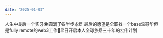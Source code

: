 ```yaml
---
date: "2025-01-08"
---
```

人生中最后一个实习😭圆满了😆半步永居 最后的愿望是全职找一个base温哥华但是fully remote的web3工作🙏早日开启本人全球旅居三十年的宏伟计划
